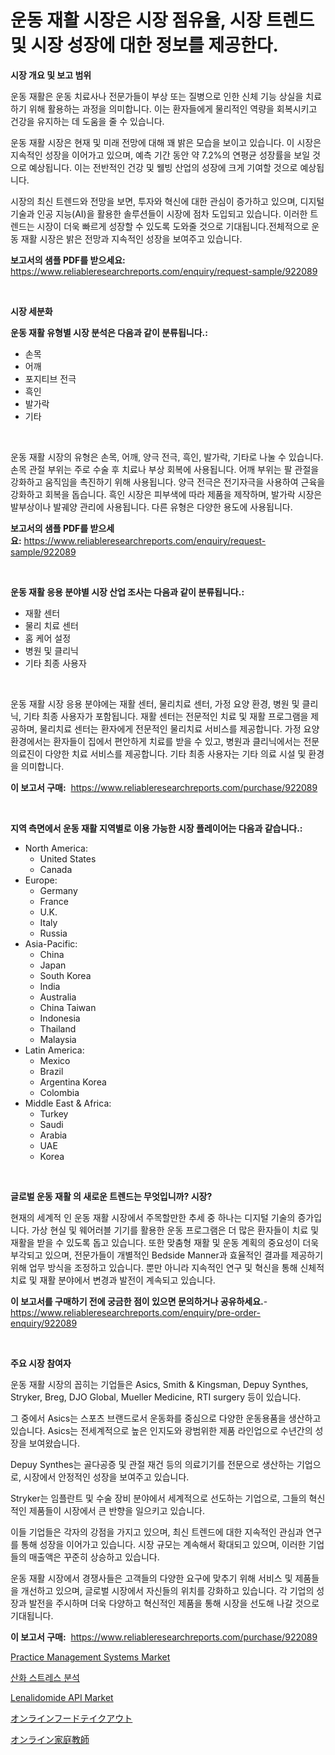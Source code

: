 <p><h1>운동 재활 시장은 시장 점유율, 시장 트렌드 및 시장 성장에 대한 정보를 제공한다.</h1></p><p><strong>시장 개요 및 보고 범위</strong></p>
<p><p>운동 재활은 운동 치료사나 전문가들이 부상 또는 질병으로 인한 신체 기능 상실을 치료하기 위해 활용하는 과정을 의미합니다. 이는 환자들에게 물리적인 역량을 회복시키고 건강을 유지하는 데 도움을 줄 수 있습니다.</p><p>운동 재활 시장은 현재 및 미래 전망에 대해 꽤 밝은 모습을 보이고 있습니다. 이 시장은 지속적인 성장을 이어가고 있으며, 예측 기간 동안 약 7.2%의 연평균 성장률을 보일 것으로 예상됩니다. 이는 전반적인 건강 및 웰빙 산업의 성장에 크게 기여할 것으로 예상됩니다.</p><p>시장의 최신 트렌드와 전망을 보면, 투자와 혁신에 대한 관심이 증가하고 있으며, 디지털 기술과 인공 지능(AI)을 활용한 솔루션들이 시장에 점차 도입되고 있습니다. 이러한 트렌드는 시장이 더욱 빠르게 성장할 수 있도록 도와줄 것으로 기대됩니다.전체적으로 운동 재활 시장은 밝은 전망과 지속적인 성장을 보여주고 있습니다.</p></p>
<p><strong>보고서의 샘플 PDF를 받으세요:</strong> <a href="https://www.reliableresearchreports.com/enquiry/request-sample/922089">https://www.reliableresearchreports.com/enquiry/request-sample/922089</a></p>
<p>&nbsp;</p>
<p><strong>시장 세분화</strong></p>
<p><strong>운동 재활 유형별 시장 분석은 다음과 같이 분류됩니다.:</strong></p>
<p><ul><li>손목</li><li>어깨</li><li>포지티브 전극</li><li>흑인</li><li>발가락</li><li>기타</li></ul></p>
<p>&nbsp;</p>
<p><p>운동 재활 시장의 유형은 손목, 어깨, 양극 전극, 흑인, 발가락, 기타로 나눌 수 있습니다. 손목 관절 부위는 주로 수술 후 치료나 부상 회복에 사용됩니다. 어깨 부위는 팔 관절을 강화하고 움직임을 촉진하기 위해 사용됩니다. 양극 전극은 전기자극을 사용하여 근육을 강화하고 회복을 돕습니다. 흑인 시장은 피부색에 따라 제품을 제작하며, 발가락 시장은 발부상이나 발궤양 관리에 사용됩니다. 다른 유형은 다양한 용도에 사용됩니다.</p></p>
<p><strong>보고서의 샘플 PDF를 받으세요:</strong>&nbsp;<a href="https://www.reliableresearchreports.com/enquiry/request-sample/922089">https://www.reliableresearchreports.com/enquiry/request-sample/922089</a></p>
<p>&nbsp;</p>
<p><strong> 운동 재활 응용 분야별 시장 산업 조사는 다음과 같이 분류됩니다.:</strong></p>
<p><ul><li>재활 센터</li><li>물리 치료 센터</li><li>홈 케어 설정</li><li>병원 및 클리닉</li><li>기타 최종 사용자</li></ul></p>
<p>&nbsp;</p>
<p><p>운동 재활 시장 응용 분야에는 재활 센터, 물리치료 센터, 가정 요양 환경, 병원 및 클리닉, 기타 최종 사용자가 포함됩니다. 재활 센터는 전문적인 치료 및 재활 프로그램을 제공하며, 물리치료 센터는 환자에게 전문적인 물리치료 서비스를 제공합니다. 가정 요양 환경에서는 환자들이 집에서 편안하게 치료를 받을 수 있고, 병원과 클리닉에서는 전문 의료진이 다양한 치료 서비스를 제공합니다. 기타 최종 사용자는 기타 의료 시설 및 환경을 의미합니다.</p></p>
<p><strong>이 보고서 구매:</strong>&nbsp; <a href="https://www.reliableresearchreports.com/purchase/922089">https://www.reliableresearchreports.com/purchase/922089</a></p>
<p>&nbsp;</p>
<p><strong>지역 측면에서 운동 재활 지역별로 이용 가능한 시장 플레이어는 다음과 같습니다.:</strong></p>
<p><ul>
    <li>
        North America:
        <ul>
            <li>United States</li>
            <li>Canada</li>
        </ul>
    </li>
    <li>
        Europe:
        <ul>
            <li>Germany</li>
            <li>France</li>
            <li>U.K.</li>
            <li>Italy</li>
            <li>Russia</li>
        </ul>
    </li>
    <li>
        Asia-Pacific:
        <ul>
            <li>China</li>
            <li>Japan</li>
            <li>South Korea</li>
            <li>India</li>
            <li>Australia</li>
            <li>China Taiwan</li>
            <li>Indonesia</li>
            <li>Thailand</li>
            <li>Malaysia</li>
        </ul>
    </li>
    <li>
        Latin America:
        <ul>
            <li>Mexico</li>
            <li>Brazil</li>
            <li>Argentina Korea</li>
            <li>Colombia</li>
        </ul>
    </li>
    <li>
        Middle East & Africa:
        <ul>
            <li>Turkey</li>
            <li>Saudi</li>
            <li>Arabia</li>
            <li>UAE</li>
            <li>Korea</li>
        </ul>
    </li>
    </ul></p>
<p>&nbsp;</p>
<p><strong>글로벌 운동 재활 의 새로운 트렌드는 무엇입니까? 시장?</strong></p>
<p><p>현재의 세계적 인 운동 재활 시장에서 주목할만한 추세 중 하나는 디지털 기술의 증가입니다. 가상 현실 및 웨어러블 기기를 활용한 운동 프로그램은 더 많은 환자들이 치료 및 재활을 받을 수 있도록 돕고 있습니다. 또한 맞춤형 재활 및 운동 계획의 중요성이 더욱 부각되고 있으며, 전문가들이 개별적인 Bedside Manner과 효율적인 결과를 제공하기 위해 업무 방식을 조정하고 있습니다. 뿐만 아니라 지속적인 연구 및 혁신을 통해 신체적 치료 및 재활 분야에서 변경과 발전이 계속되고 있습니다.</p></p>
<p><strong>이 보고서를 구매하기 전에 궁금한 점이 있으면 문의하거나 공유하세요.</strong>- <a href="https://www.reliableresearchreports.com/enquiry/pre-order-enquiry/922089">https://www.reliableresearchreports.com/enquiry/pre-order-enquiry/922089</a></p>
<p>&nbsp;</p>
<p><strong>주요 시장 참여자</strong></p>
<p><p>운동 재활 시장의 꼽히는 기업들은 Asics, Smith & Kingsman, Depuy Synthes, Stryker, Breg, DJO Global, Mueller Medicine, RTI surgery 등이 있습니다. </p><p>그 중에서 Asics는 스포츠 브랜드로서 운동화를 중심으로 다양한 운동용품을 생산하고 있습니다. Asics는 전세계적으로 높은 인지도와 광범위한 제품 라인업으로 수년간의 성장을 보여왔습니다. </p><p>Depuy Synthes는 골다공증 및 관절 재건 등의 의료기기를 전문으로 생산하는 기업으로, 시장에서 안정적인 성장을 보여주고 있습니다. </p><p>Stryker는 임플란트 및 수술 장비 분야에서 세계적으로 선도하는 기업으로, 그들의 혁신적인 제품들이 시장에서 큰 반향을 일으키고 있습니다. </p><p>이들 기업들은 각자의 강점을 가지고 있으며, 최신 트렌드에 대한 지속적인 관심과 연구를 통해 성장을 이어가고 있습니다. 시장 규모는 계속해서 확대되고 있으며, 이러한 기업들의 매출액은 꾸준히 상승하고 있습니다. </p><p>운동 재활 시장에서 경쟁사들은 고객들의 다양한 요구에 맞추기 위해 서비스 및 제품들을 개선하고 있으며, 글로벌 시장에서 자신들의 위치를 강화하고 있습니다. 각 기업의 성장과 발전을 주시하며 더욱 다양하고 혁신적인 제품을 통해 시장을 선도해 나갈 것으로 기대됩니다.</p></p>
<p><strong>이 보고서 구매:</strong>&nbsp;&nbsp;<a href="https://www.reliableresearchreports.com/purchase/922089">https://www.reliableresearchreports.com/purchase/922089</a></p>
<p><p><a href="https://github.com/santosh758595/Market-Research-Report-List-3/blob/main/practice-management-systems-market.md">Practice Management Systems Market</a></p><p><a href="https://github.com/sougarounis/Market-Research-Report-List-2/blob/main/6439164182448.md">산화 스트레스 분석</a></p><p><a href="https://issuu.com/reportprime-2/docs/lenalidomide-api-market-size-2030.pptx">Lenalidomide API Market</a></p><p><a href="https://github.com/lababdou/Market-Research-Report-List-2/blob/main/8311256182452.md">オンラインフードテイクアウト</a></p><p><a href="https://github.com/mohamedbakry57/Market-Research-Report-List-2/blob/main/9788308182451.md">オンライン家庭教師</a></p></p>
